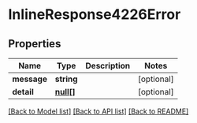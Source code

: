# InlineResponse4226Error

## Properties
Name | Type | Description | Notes
------------ | ------------- | ------------- | -------------
**message** | **string** |  | [optional] 
**detail** | [**null[]**](.md) |  | [optional] 

[[Back to Model list]](../../README.md#documentation-for-models) [[Back to API list]](../../README.md#documentation-for-api-endpoints) [[Back to README]](../../README.md)

